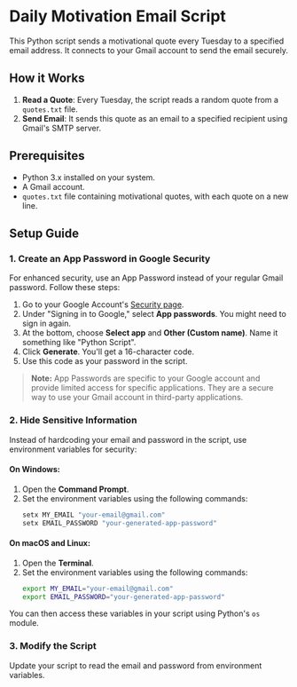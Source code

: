 # Daily Motivation Email Script

This Python script sends a motivational quote every Tuesday to a specified email address. It connects to your Gmail account to send the email securely.

## How it Works

1. **Read a Quote**: Every Tuesday, the script reads a random quote from a `quotes.txt` file.
2. **Send Email**: It sends this quote as an email to a specified recipient using Gmail's SMTP server.

## Prerequisites

- Python 3.x installed on your system.
- A Gmail account.
- `quotes.txt` file containing motivational quotes, with each quote on a new line.

## Setup Guide

### 1. Create an App Password in Google Security

For enhanced security, use an App Password instead of your regular Gmail password. Follow these steps:

1. Go to your Google Account's [Security page](https://myaccount.google.com/security).
2. Under "Signing in to Google," select **App passwords**. You might need to sign in again.
3. At the bottom, choose **Select app** and **Other (Custom name)**. Name it something like "Python Script".
4. Click **Generate**. You'll get a 16-character code.
5. Use this code as your password in the script.

> **Note:** App Passwords are specific to your Google account and provide limited access for specific applications. They are a secure way to use your Gmail account in third-party applications.

### 2. Hide Sensitive Information

Instead of hardcoding your email and password in the script, use environment variables for security:

#### On Windows:

1. Open the **Command Prompt**.
2. Set the environment variables using the following commands:
    ```bash
    setx MY_EMAIL "your-email@gmail.com"
    setx EMAIL_PASSWORD "your-generated-app-password"
    ```

#### On macOS and Linux:

1. Open the **Terminal**.
2. Set the environment variables using the following commands:
    ```bash
    export MY_EMAIL="your-email@gmail.com"
    export EMAIL_PASSWORD="your-generated-app-password"
    ```

You can then access these variables in your script using Python's `os` module.

### 3. Modify the Script

Update your script to read the email and password from environment variables.

